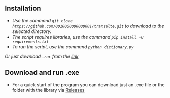 ## Installation
- _Use the command `git clone https://github.com/0010000000000001/transalte.git` to download to the selected directory._
- _The script requires libraries, use the command `pip install -U requirements.txt`_
- _To run the script, use the command `python dictionary.py`_
 
_Or just download `.rar` from the [link](https://github.com/0010000000000001/transalte/releases/download/v1.0/dictinary.rar)_


## Download and run .exe

- For a quick start of the program you can download just an .exe file or the folder with the library via [Releases](https://github.com/0010000000000001/transalte/releases/tag/v1.0)

